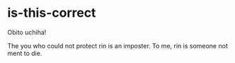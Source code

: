 # is-this-correct

Obito uchiha!

The you who could not protect rin is an imposter.
To me, rin is someone not ment to die.
